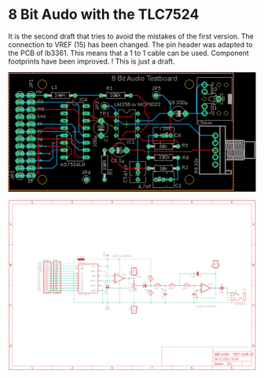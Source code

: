 8 Bit Audo with the TLC7524
===========================

It is the second draft that tries to avoid the mistakes of the first version. The connection to VREF (15) has been changed. The pin header was adapted to the PCB of lb3361. This means that a 1 to 1 cable can be used. Component footprints have been improved.
! This is just a draft.

![pcb](8Bit-audio-7524-axelb-v2.brd.png)

![schematic](8Bit-audio-7524-axelb-v2.sch.png)
